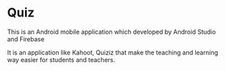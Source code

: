 # Quiz

This is an Android mobile application which developed by Android Studio and Firebase

It is an application like Kahoot, Quiziz that make the teaching and learning way easier for students and teachers.

